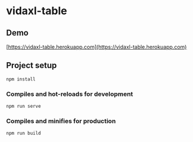 # vidaxl-table

## Demo
[https://vidaxl-table.herokuapp.com](https://vidaxl-table.herokuapp.com)

## Project setup
```
npm install
```

### Compiles and hot-reloads for development
```
npm run serve
```

### Compiles and minifies for production
```
npm run build
```

